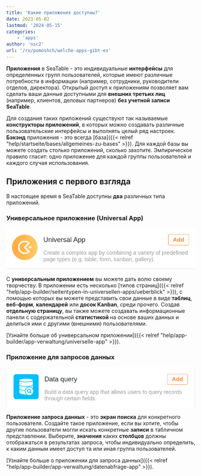 ```yaml
---
title: 'Какие приложения доступны?'
date: 2023-05-02
lastmod: '2024-05-15'
categories:
    - 'apps'
author: 'nsc2'
url: '/ru/pomoshch/welche-apps-gibt-es'
---
```


**Приложения** в SeaTable - это индивидуальные **интерфейсы** для определенных групп пользователей, которые имеют различные потребности в информации (например, сотрудники, руководители отделов, директора). Открытый доступ к приложениям позволяет вам сделать ваши данные доступными для **внешних третьих лиц** (например, клиентов, деловых партнеров) **без учетной записи SeaTable**.

Для создания таких приложений существуют так называемые **конструкторы приложений**, в которых можно создавать различные пользовательские интерфейсы и выполнять целый ряд настроек. **Бэкэнд** приложения - это всегда [база]({{< relref "help/startseite/bases/allgemeines-zu-bases" >}}). Для каждой базы вы можете создать столько приложений, сколько захотите. Эмпирическое правило гласит: одно приложение для каждой группы пользователей и каждого случая использования.

## Приложения с первого взгляда

В настоящее время в SeaTable доступны **два** различных типа приложений.

### Универсальное приложение (Universal App)

![Универсальное приложение](images/universal-app-preview.png)

С **универсальным приложением** вы можете дать волю своему творчеству. В приложении есть несколько [типов страниц]({{< relref "help/app-builder/seitentypen-in-universellen-apps/ueberblick" >}}), с помощью которых вы можете представить свои данные в виде **таблиц**, **веб-форм**, **календарей** или **досок Kanban**, среди прочего. Создав **отдельную страницу**, вы также можете создавать информационные панели с содержательной **статистикой** на основе ваших данных и делиться ими с другими (внешними) пользователями.

[Узнайте больше об универсальном приложении]({{< relref "help/app-builder/app-verwaltung/universelle-app" >}}).

### Приложение для запросов данных

![Приложение для запросов данных](images/data-query-app-preview.png)

**Приложение запроса данных** - это **экран поиска** для конкретного пользователя. Создайте такое приложение, если вы хотите, чтобы другие пользователи могли искать конкретные **записи** в табличном представлении. Выберите, **значения** каких **столбцов** должны отображаться в результатах запроса, чтобы индивидуально определить, к каким данным имеет доступ та или иная группа пользователей.

[Узнайте больше о приложении для запроса данных]({{< relref "help/app-builder/app-verwaltung/datenabfrage-app" >}}).

